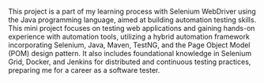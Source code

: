 This project is a part of my learning process with Selenium WebDriver using the Java programming language, aimed at building automation testing skills. This mini project focuses on testing web applications and gaining hands-on experience with automation tools, utilizing a hybrid automation framework incorporating Selenium, Java, Maven, TestNG, and the Page Object Model (POM) design pattern. It also includes foundational knowledge in Selenium Grid, Docker, and Jenkins for distributed and continuous testing practices, preparing me for a career as a software tester.
